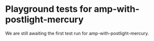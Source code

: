# Playground tests for amp-with-postlight-mercury
We are still awaiting the first test run for amp-with-postlight-mercury.
